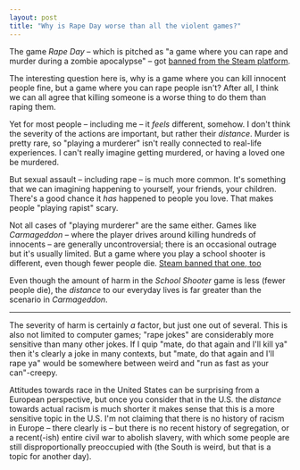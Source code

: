 ```yaml
---
layout: post
title: "Why is Rape Day worse than all the violent games?"
---
```


The game *Rape Day* – which is pitched as "a game where you can rape and murder
during a zombie apocalypse" – got [banned from the Steam platform][ars].

The interesting question here is, why is a game where you can kill innocent
people fine, but a game where you can rape people isn't? After all, I think we
can all agree that killing someone is a worse thing to do them than raping them.

Yet for most people – including me – it *feels* different, somehow. I don't
think the severity of the actions are important, but rather their *distance*.
Murder is pretty rare, so "playing a murderer" isn't really connected to
real-life experiences. I can't really imagine getting murdered, or having a
loved one be murdered.

But sexual assault – including rape – is much more common. It's something that
we can imagining happening to yourself, your friends, your children. There's a
good chance it *has* happened to people you love. That makes people "playing
rapist" scary.


Not all cases of "playing murderer" are the same either. Games like
*Carmageddon* – where the player drives around killing hundreds of innocents –
are generally uncontroversial; there is an occasional outrage but it's usually
limited. But a game where you play a school shooter is different, even though
fewer people die. [Steam banned that one,
too](https://www.nytimes.com/2018/06/08/technology/steam-games-active-shooter.html)

Even though the amount of harm in the *School Shooter* game is less (fewer
people die), the *distance* to our everyday lives is far greater than the
scenario in *Carmageddon*.

---

The severity of harm is certainly *a* factor, but just one out of several. This
is also not limited to computer games; "rape jokes" are considerably more
sensitive than many other jokes. If I quip "mate, do that again and I'll kill
ya" then it's clearly a joke in many contexts, but "mate, do that again and I'll
rape ya" would be somewhere between weird and "run as fast as your can"-creepy.

Attitudes towards race in the United States can be surprising from a European
perspective, but once you consider that in the U.S. the *distance* towards
actual racism is much shorter it makes sense that this is a more sensitive topic
in the U.S.
I'm not claiming that there is no history of racism in Europe – there clearly is
– but there is no recent history of segregation, or a recent(-ish) entire civil
war to abolish slavery, with which some people are still disproportionally
preoccupied with (the South is weird, but that is a topic for another day).


[ars]: https://arstechnica.com/gaming/2019/03/with-rape-day-ban-steam-shows-its-not-as-hands-off-as-it-claims/
